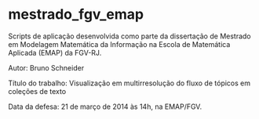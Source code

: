 mestrado_fgv_emap
=================

Scripts de aplicação desenvolvida como parte da dissertação de Mestrado em Modelagem Matemática da Informação na Escola de Matemática Aplicada (EMAP) da FGV-RJ.

Autor: Bruno Schneider

Título do trabalho: Visualização em multirresolução do fluxo de tópicos em coleções de texto

Data da defesa: 21 de março de 2014 às 14h, na EMAP/FGV.
